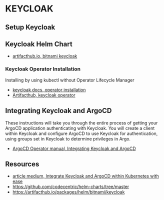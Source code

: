 # KEYCLOAK

## Setup Keycloak

## Keycloak Helm Chart

- [artifacthub.io, bitnami keycloak](https://artifacthub.io/packages/helm/bitnami/keycloak)

### Keycloak Operator Installation

Installing by using kubectl without Operator Lifecycle Manager



- [keycloak docs, operator installation](https://www.keycloak.org/operator/installation)
- [Artifacthub, keycloak operator](https://artifacthub.io/packages/olm/community-operators/keycloak-operator)

## Integrating Keycloak and ArgoCD

These instructions will take you through the entire process of getting your ArgoCD application authenticating with Keycloak. You will create a client within Keycloak and configure ArgoCD to use Keycloak for authentication, using groups set in Keycloak to determine privileges in Argo.

- [ArgoCD Operator manual, Integrating Keycloak and ArgoCD](https://argo-cd.readthedocs.io/en/stable/operator-manual/user-management/keycloak/)

## Resources

- [article medium, Integrate Keycloak and ArgoCD within Kubernetes with ease](https://medium.com/geekculture/integrate-keycloak-and-argocd-within-kubernetes-with-ease-6871c620d3b3)
- https://github.com/codecentric/helm-charts/tree/master
- https://artifacthub.io/packages/helm/bitnami/keycloak
